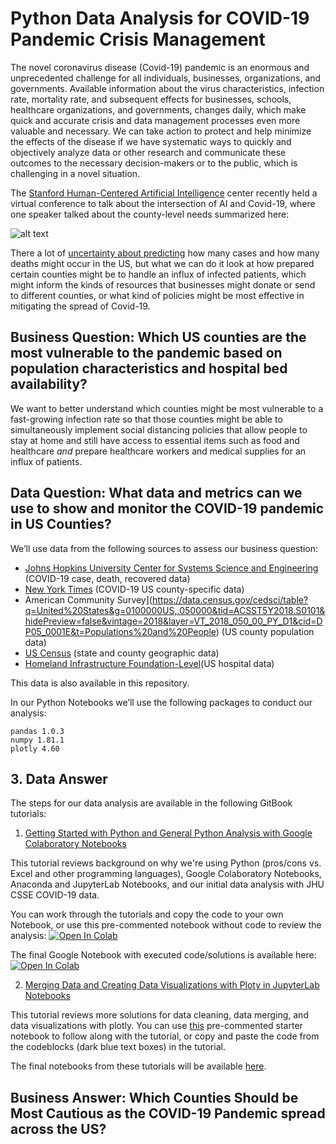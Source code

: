 # Python Data Analysis for COVID-19 Pandemic Crisis Management

The novel coronavirus disease (Covid-19) pandemic is an enormous and unprecedented challenge for all individuals, businesses, organizations, and governments. Available information about the virus characteristics, infection rate, mortality rate, and subsequent effects for businesses, schools, healthcare organizations, and governments, changes daily, which make quick and accurate crisis and data management processes even more valuable and necessary. We can take action to protect and help minimize the effects of the disease if we have systematic ways to quickly and objectively analyze data or other research and communicate these outcomes to the necessary decision-makers or to the public, which is challenging in a novel situation.

The [Stanford Human-Centered Artificial Intelligence](https://hai.stanford.edu/) center recently held a virtual conference to talk about the intersection of AI and Covid-19, where one speaker talked about the county-level needs summarized here:

![alt text](https://github.com/jhu-business-analytics/covid-19-case-python-data-analysis/blob/master/images_for_readme/county_needs_during_covid19.png)

There a lot of [uncertainty about predicting](https://fivethirtyeight.com/features/why-its-so-freaking-hard-to-make-a-good-covid-19-model/) how many cases and how many deaths might occur in the US, but what we can do it look at how prepared certain counties might be to handle an influx of infected patients, which might inform the kinds of resources that businesses might donate or send to different counties, or what kind of policies might be most effective in mitigating the spread of Covid-19.

## Business Question: Which US counties are the most vulnerable to the pandemic based on population characteristics and hospital bed availability?

We want to better understand which counties might be most vulnerable to a fast-growing infection rate so that those counties might be able to simultaneously implement social distancing policies that allow people to stay at home and still have access to essential items such as food and healthcare _and_ prepare healthcare workers and medical supplies for an influx of patients. 

## Data Question: What data and metrics can we use to show and monitor the COVID-19 pandemic in US Counties?

We’ll use data from the following sources to assess our business question: 
* [Johns Hopkins University Center for Systems Science and Engineering](https://github.com/CSSEGISandData/COVID-19) (COVID-19 case, death, recovered data)
* [New York Times](https://github.com/nytimes/covid-19-data) (COVID-19 US county-specific data)
* American Community Survey](https://data.census.gov/cedsci/table?q=United%20States&g=0100000US,.050000&tid=ACSST5Y2018.S0101&hidePreview=false&vintage=2018&layer=VT_2018_050_00_PY_D1&cid=DP05_0001E&t=Populations%20and%20People) (US county population data)
* [US Census](https://www.census.gov/geographies/reference-files/2018/demo/popest/2018-fips.html) (state and county geographic data)
* [Homeland Infrastructure Foundation-Level](https://hifld-geoplatform.opendata.arcgis.com/datasets/hospitals)(US hospital data)

This data is also available in this repository. 

In our Python Notebooks we’ll use the following packages to conduct our analysis:
```
pandas 1.0.3
numpy 1.81.1
plotly 4.60
```

## 3. Data Answer
The steps for our data analysis are available in the following GitBook tutorials:

1. [Getting Started with Python and General Python Analysis with Google Colaboratory Notebooks](https://app.gitbook.com/@melanieshimano/s/python-data-analysis/)

This tutorial reviews background on why we're using Python (pros/cons vs. Excel and other programming languages), Google Colaboratory Notebooks, Anaconda and JupyterLab Notebooks, and our initial data analysis with JHU CSSE COVID-19 data. 

You can work through the tutorials and copy the code to your own Notebook, or use this pre-commented notebook without code to review the analysis: [![Open In Colab](https://colab.research.google.com/assets/colab-badge.svg)](https://colab.research.google.com/drive/1ZA7-VpFHMFwej0JArcBwh8OkxjQ9-U_0)

The final Google Notebook with executed code/solutions is available here: [![Open In Colab](https://colab.research.google.com/assets/colab-badge.svg)](https://colab.research.google.com/drive/1zClEc4YwwmQcxYKtTVT5YgqHVKn2GSqJ)

2. [Merging Data and Creating Data Visualizations with Ploty in JupyterLab Notebooks](https://app.gitbook.com/@melanieshimano/s/merging-data-and-plotly-visualizations/)

This tutorial reviews more solutions for data cleaning, data merging, and data visualizations with plotly. You can use [this](https://github.com/jhu-business-analytics/covid-19-case-python-data-analysis/blob/master/2020-04-03-covid19-county-management-gitbook-STARTER-melanieshimano.ipynb) pre-commented starter notebook to follow along with the tutorial, or copy and paste the code from the codeblocks (dark blue text boxes) in the tutorial.

The final notebooks from these tutorials will be available [here]().

## Business Answer: Which Counties Should be Most Cautious as the COVID-19 Pandemic spread across the US?

